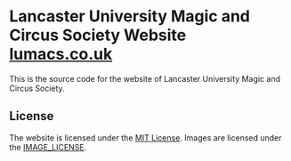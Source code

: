 # Lancaster University Magic and Circus Society Website [lumacs.co.uk](https://lumacs.co.uk)

This is the source code for the website of Lancaster University Magic and Circus Society.

## License

The website is licensed under the [MIT License](LICENSE.md).
Images are licensed under the [IMAGE_LICENSE](IMAGE_LICENSE.md).
